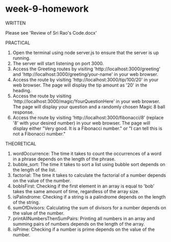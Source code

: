 # week-9-homework

WRITTEN

Please see 'Review of Sri Rao's Code.docx'

PRACTICAL

1. Open the terminal using node server.js to ensure that the server is up running.
2. The server will start listening on port 3000.
3. Access the Greeting routes by visiting 'http://localhost:3000/greeting' and 'http://localhost:3000/greeting/your-name' in your web browser.
4. Access the route by visiting 'http://localhost:3000/tip/100/20' in your web browser. The page will display the tip amount as '20' in the heading.
5. Access the route by visiting 'http://localhost:3000/magic/YourQuestionHere' in your web browser. The page will display your question and a randomly chosen Magic 8 ball response.
6. Access the route by visiting 'http://localhost:3000/fibonacci/8' (replace '8' with your desired number) in your web browser. The page will display either "Very good. It is a Fibonacci number." or "I can tell this is not a Fibonacci number."

THEORETICAL

1. wordOccurrence: The time it takes to count the occurrences of a word in a phrase depends on the length of the phrase.
2. bubble_sort: The time it takes to sort a list using bubble sort depends on the length of the list.
3. factorial: The time it takes to calculate the factorial of a number depends on the value of the number.
4. bobIsFirst: Checking if the first element in an array is equal to 'bob' takes the same amount of time, regardless of the array size.
5. isPalindrome: Checking if a string is a palindrome depends on the length of the string.
6. sumOfDivisors: Calculating the sum of divisors for a number depends on the value of the number.
7. printAllNumbersThenSumPairs: Printing all numbers in an array and summing pairs of numbers depends on the length of the array.
8. isPrime: Checking if a number is prime depends on the value of the number.
